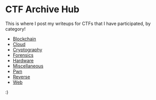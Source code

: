 # CTF Archive Hub

This is where I post my writeups for CTFs that I have participated, by category!

- [Blockchain](blockchain/)
- [Cloud](cloud/)
- [Cryptography](cryptography/)
- [Forensics](forensics/)
- [Hardware](hardware/)
- [Miscellaneous](miscellaneous/)
- [Pwn](pwn/)
- [Reverse](reverse/)
- [Web](web/)

:)

